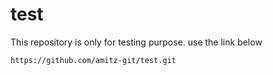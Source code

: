 # test
This repository is only for testing purpose.
use the link below
```sh
https://github.com/amitz-git/test.git
```
